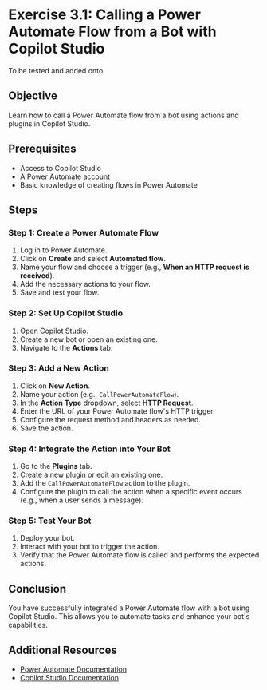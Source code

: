 # Exercise 3.1: Calling a Power Automate Flow from a Bot with Copilot Studio
To be tested and added onto

## Objective
Learn how to call a Power Automate flow from a bot using actions and plugins in Copilot Studio.

## Prerequisites
- Access to Copilot Studio
- A Power Automate account
- Basic knowledge of creating flows in Power Automate

## Steps

### Step 1: Create a Power Automate Flow
1. Log in to Power Automate.
2. Click on **Create** and select **Automated flow**.
3. Name your flow and choose a trigger (e.g., **When an HTTP request is received**).
4. Add the necessary actions to your flow.
5. Save and test your flow.

### Step 2: Set Up Copilot Studio
1. Open Copilot Studio.
2. Create a new bot or open an existing one.
3. Navigate to the **Actions** tab.

### Step 3: Add a New Action
1. Click on **New Action**.
2. Name your action (e.g., `CallPowerAutomateFlow`).
3. In the **Action Type** dropdown, select **HTTP Request**.
4. Enter the URL of your Power Automate flow's HTTP trigger.
5. Configure the request method and headers as needed.
6. Save the action.

### Step 4: Integrate the Action into Your Bot
1. Go to the **Plugins** tab.
2. Create a new plugin or edit an existing one.
3. Add the `CallPowerAutomateFlow` action to the plugin.
4. Configure the plugin to call the action when a specific event occurs (e.g., when a user sends a message).

### Step 5: Test Your Bot
1. Deploy your bot.
2. Interact with your bot to trigger the action.
3. Verify that the Power Automate flow is called and performs the expected actions.

## Conclusion
You have successfully integrated a Power Automate flow with a bot using Copilot Studio. This allows you to automate tasks and enhance your bot's capabilities.

## Additional Resources
- [Power Automate Documentation](https://docs.microsoft.com/en-us/power-automate/)
- [Copilot Studio Documentation](https://docs.microsoft.com/en-us/copilot-studio/)
